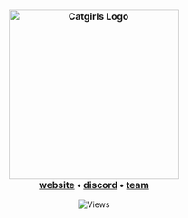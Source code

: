 <div align="center">
	<h3>
		<picture>
			<source media="(prefers-color-scheme: dark)" srcset="https://i.ibb.co/9Hyg3wV8/rewcrwe.png">
			<source media="(prefers-color-scheme: light)" srcset="https://i.ibb.co/gF9wy6KH/crerecw.png">
			<img alt="Catgirls Logo" src="https://i.ibb.co/9Hyg3wV8/rewcrwe.png" width="300px">
		</picture>
		<br>
		<a href="https://catgir.ls">website</a> • 
		<a href="https://github.com/catgir-ls/.github/tree/main/config">discord</a> • 
		<a href="https://github.com/catgir-ls/.github/blob/main/profile/PRIVACY.md">team</a>
	</h3>
	<p>
	    <img src="https://api.visitorbadge.io/api/visitors?path=catgir-ls/your-repo&countColor=%239bd1e8&style=flat" alt="Views">
	</p>
</div>
